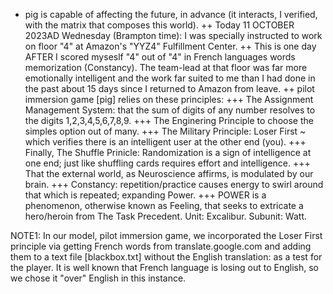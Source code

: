 - pig is capable of affecting the future, in advance (it interacts, I verified, with the matrix that composes this world). 
++ Today 11 OCTOBER 2023AD Wednesday (Brampton time): I was specially instructed to work on floor "4" at Amazon's "YYZ4" Fulfillment Center. 
++ This is one day AFTER I scored myseslf "4" out of "4" in French languages words memorization (Constancy). The team-lead 
at that floor was far more emotionally intelligent and the work far suited to me than I had done in the past about 15 days since I returned to Amazon from leave.
++ pilot immersion game [pig] relies on these principles:
+++ The Assignment Management System: that the sum of digits of any number resolves to the digits 1,2,3,4,5,6,7,8,9.
+++ The Enginering Principle to choose the simples option out of many.
+++ The Military Principle: Loser First ~ which verifies there is an intelligent user at the other end (you).
+++ Finally, The Shuffle Prinicle: Randomization is a sign of intelligence at one end; just like shuffling cards requires 
effort and intelligence.
+++ That the external world, as Neuroscience affirms, is modulated by our brain. 
+++ Constancy: repetition/practice causes energy to swirl around that which is repeated; expanding Power.
+++ POWER is a phenomenon, otherwise known as Feeling, that seeks to extricate a hero/heroin from The Task Precedent. 
Unit: Excalibur. Subunit: Watt.

NOTE1: In our model, pilot immersion game, we incorporated the Loser First principle via getting French words from translate.google.com and adding them to a text file [blackbox.txt] without the English translation: as a test for the 
player. It is well known that French language is losing out to English, so we chose it "over" English in this 
instance.